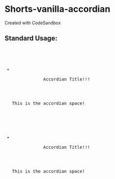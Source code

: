 # Shorts-vanilla-accordian

Created with CodeSandbox

<h2>Standard Usage: </h2>

<pre>
    <ul class="accordian">
        <li>
            <!-- Accordian Title -->
            <span>Accordian Title!!!</span>
            <!-- Accordian Content -->
            <span>
                <p>This is the accordian space!</p>
            </span>
        </li>
        <li>
             <!-- Accordian Title -->
            <span>Accordian Title!!!</span>
            <!-- Accordian Content -->
            <span>
                <p>This is the accordian space!</p>
            </span>
        </li>
    </ul>
</pre>
